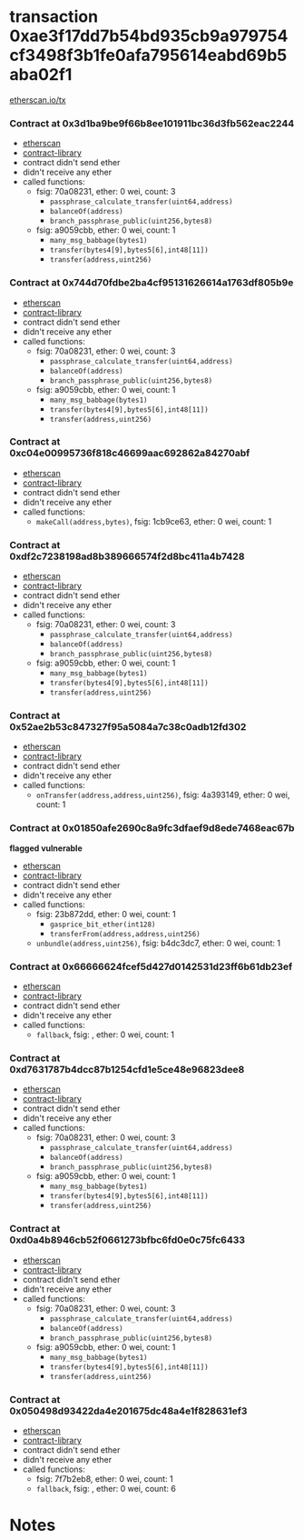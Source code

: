 # transaction 0xae3f17dd7b54bd935cb9a979754cf3498f3b1fe0afa795614eabd69b5aba02f1

[etherscan.io/tx](https://etherscan.io/tx/0xae3f17dd7b54bd935cb9a979754cf3498f3b1fe0afa795614eabd69b5aba02f1)


### Contract at 0x3d1ba9be9f66b8ee101911bc36d3fb562eac2244

* [etherscan](https://etherscan.io/address/0x3d1ba9be9f66b8ee101911bc36d3fb562eac2244)
* [contract-library](https://contract-library.com/contracts/Ethereum/3d1ba9be9f66b8ee101911bc36d3fb562eac2244)
* contract didn't send ether
* didn't receive any ether
* called functions:
    * fsig: 70a08231, ether: 0 wei, count: 3
        * `passphrase_calculate_transfer(uint64,address)`
        * `balanceOf(address)`
        * `branch_passphrase_public(uint256,bytes8)`
    * fsig: a9059cbb, ether: 0 wei, count: 1
        * `many_msg_babbage(bytes1)`
        * `transfer(bytes4[9],bytes5[6],int48[11])`
        * `transfer(address,uint256)`


### Contract at 0x744d70fdbe2ba4cf95131626614a1763df805b9e

* [etherscan](https://etherscan.io/address/0x744d70fdbe2ba4cf95131626614a1763df805b9e)
* [contract-library](https://contract-library.com/contracts/Ethereum/744d70fdbe2ba4cf95131626614a1763df805b9e)
* contract didn't send ether
* didn't receive any ether
* called functions:
    * fsig: 70a08231, ether: 0 wei, count: 3
        * `passphrase_calculate_transfer(uint64,address)`
        * `balanceOf(address)`
        * `branch_passphrase_public(uint256,bytes8)`
    * fsig: a9059cbb, ether: 0 wei, count: 1
        * `many_msg_babbage(bytes1)`
        * `transfer(bytes4[9],bytes5[6],int48[11])`
        * `transfer(address,uint256)`


### Contract at 0xc04e00995736f818c46699aac692862a84270abf

* [etherscan](https://etherscan.io/address/0xc04e00995736f818c46699aac692862a84270abf)
* [contract-library](https://contract-library.com/contracts/Ethereum/c04e00995736f818c46699aac692862a84270abf)
* contract didn't send ether
* didn't receive any ether
* called functions:
    * `makeCall(address,bytes)`, fsig: 1cb9ce63, ether: 0 wei, count: 1


### Contract at 0xdf2c7238198ad8b389666574f2d8bc411a4b7428

* [etherscan](https://etherscan.io/address/0xdf2c7238198ad8b389666574f2d8bc411a4b7428)
* [contract-library](https://contract-library.com/contracts/Ethereum/df2c7238198ad8b389666574f2d8bc411a4b7428)
* contract didn't send ether
* didn't receive any ether
* called functions:
    * fsig: 70a08231, ether: 0 wei, count: 3
        * `passphrase_calculate_transfer(uint64,address)`
        * `balanceOf(address)`
        * `branch_passphrase_public(uint256,bytes8)`
    * fsig: a9059cbb, ether: 0 wei, count: 1
        * `many_msg_babbage(bytes1)`
        * `transfer(bytes4[9],bytes5[6],int48[11])`
        * `transfer(address,uint256)`


### Contract at 0x52ae2b53c847327f95a5084a7c38c0adb12fd302

* [etherscan](https://etherscan.io/address/0x52ae2b53c847327f95a5084a7c38c0adb12fd302)
* [contract-library](https://contract-library.com/contracts/Ethereum/52ae2b53c847327f95a5084a7c38c0adb12fd302)
* contract didn't send ether
* didn't receive any ether
* called functions:
    * `onTransfer(address,address,uint256)`, fsig: 4a393149, ether: 0 wei, count: 1


### Contract at 0x01850afe2690c8a9fc3dfaef9d8ede7468eac67b

**flagged vulnerable**

* [etherscan](https://etherscan.io/address/0x01850afe2690c8a9fc3dfaef9d8ede7468eac67b)
* [contract-library](https://contract-library.com/contracts/Ethereum/01850afe2690c8a9fc3dfaef9d8ede7468eac67b)
* contract didn't send ether
* didn't receive any ether
* called functions:
    * fsig: 23b872dd, ether: 0 wei, count: 1
        * `gasprice_bit_ether(int128)`
        * `transferFrom(address,address,uint256)`
    * `unbundle(address,uint256)`, fsig: b4dc3dc7, ether: 0 wei, count: 1


### Contract at 0x66666624fcef5d427d0142531d23ff6b61db23ef

* [etherscan](https://etherscan.io/address/0x66666624fcef5d427d0142531d23ff6b61db23ef)
* [contract-library](https://contract-library.com/contracts/Ethereum/66666624fcef5d427d0142531d23ff6b61db23ef)
* contract didn't send ether
* didn't receive any ether
* called functions:
    * `fallback`, fsig: , ether: 0 wei, count: 1


### Contract at 0xd7631787b4dcc87b1254cfd1e5ce48e96823dee8

* [etherscan](https://etherscan.io/address/0xd7631787b4dcc87b1254cfd1e5ce48e96823dee8)
* [contract-library](https://contract-library.com/contracts/Ethereum/d7631787b4dcc87b1254cfd1e5ce48e96823dee8)
* contract didn't send ether
* didn't receive any ether
* called functions:
    * fsig: 70a08231, ether: 0 wei, count: 3
        * `passphrase_calculate_transfer(uint64,address)`
        * `balanceOf(address)`
        * `branch_passphrase_public(uint256,bytes8)`
    * fsig: a9059cbb, ether: 0 wei, count: 1
        * `many_msg_babbage(bytes1)`
        * `transfer(bytes4[9],bytes5[6],int48[11])`
        * `transfer(address,uint256)`


### Contract at 0xd0a4b8946cb52f0661273bfbc6fd0e0c75fc6433

* [etherscan](https://etherscan.io/address/0xd0a4b8946cb52f0661273bfbc6fd0e0c75fc6433)
* [contract-library](https://contract-library.com/contracts/Ethereum/d0a4b8946cb52f0661273bfbc6fd0e0c75fc6433)
* contract didn't send ether
* didn't receive any ether
* called functions:
    * fsig: 70a08231, ether: 0 wei, count: 3
        * `passphrase_calculate_transfer(uint64,address)`
        * `balanceOf(address)`
        * `branch_passphrase_public(uint256,bytes8)`
    * fsig: a9059cbb, ether: 0 wei, count: 1
        * `many_msg_babbage(bytes1)`
        * `transfer(bytes4[9],bytes5[6],int48[11])`
        * `transfer(address,uint256)`


### Contract at 0x050498d93422da4e201675dc48a4e1f828631ef3

* [etherscan](https://etherscan.io/address/0x050498d93422da4e201675dc48a4e1f828631ef3)
* [contract-library](https://contract-library.com/contracts/Ethereum/050498d93422da4e201675dc48a4e1f828631ef3)
* contract didn't send ether
* didn't receive any ether
* called functions:
    * fsig: 7f7b2eb8, ether: 0 wei, count: 1
    * `fallback`, fsig: , ether: 0 wei, count: 6

# Notes

